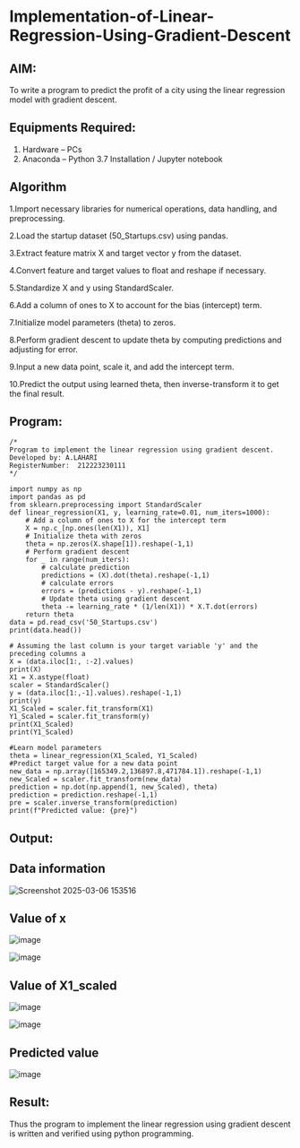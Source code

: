 # Implementation-of-Linear-Regression-Using-Gradient-Descent

## AIM:
To write a program to predict the profit of a city using the linear regression model with gradient descent.

## Equipments Required:
1. Hardware – PCs
2. Anaconda – Python 3.7 Installation / Jupyter notebook

## Algorithm

1.Import necessary libraries for numerical operations, data handling, and preprocessing.

2.Load the startup dataset (50_Startups.csv) using pandas.

3.Extract feature matrix X and target vector y from the dataset.

4.Convert feature and target values to float and reshape if necessary.

5.Standardize X and y using StandardScaler.

6.Add a column of ones to X to account for the bias (intercept) term.

7.Initialize model parameters (theta) to zeros.

8.Perform gradient descent to update theta by computing predictions and adjusting for error.

9.Input a new data point, scale it, and add the intercept term.

10.Predict the output using learned theta, then inverse-transform it to get the final result. 

## Program:
```
/*
Program to implement the linear regression using gradient descent.
Developed by: A.LAHARI
RegisterNumber:  212223230111
*/

import numpy as np
import pandas as pd
from sklearn.preprocessing import StandardScaler
def linear_regression(X1, y, learning_rate=0.01, num_iters=1000):
    # Add a column of ones to X for the intercept term
    X = np.c_[np.ones(len(X1)), X1]
    # Initialize theta with zeros
    theta = np.zeros(X.shape[1]).reshape(-1,1)
    # Perform gradient descent
    for _ in range(num_iters):
        # calculate prediction
        predictions = (X).dot(theta).reshape(-1,1)
        # calculate errors
        errors = (predictions - y).reshape(-1,1)
        # Update theta using gradient descent
        theta -= learning_rate * (1/len(X1)) * X.T.dot(errors)
    return theta
data = pd.read_csv('50_Startups.csv')
print(data.head())

# Assuming the last column is your target variable 'y' and the preceding columns a
X = (data.iloc[1:, :-2].values)
print(X)
X1 = X.astype(float)
scaler = StandardScaler()
y = (data.iloc[1:,-1].values).reshape(-1,1)
print(y)
X1_Scaled = scaler.fit_transform(X1)
Y1_Scaled = scaler.fit_transform(y)
print(X1_Scaled)
print(Y1_Scaled)

#Learn model parameters
theta = linear_regression(X1_Scaled, Y1_Scaled)
#Predict target value for a new data point
new_data = np.array([165349.2,136897.8,471784.1]).reshape(-1,1)
new_Scaled = scaler.fit_transform(new_data)
prediction = np.dot(np.append(1, new_Scaled), theta)
prediction = prediction.reshape(-1,1)
pre = scaler.inverse_transform(prediction)
print(f"Predicted value: {pre}")

```

## Output:
## Data information

![Screenshot 2025-03-06 153516](https://github.com/user-attachments/assets/05351daa-57bf-4569-ab17-a239b207723b)

## Value of x

![image](https://github.com/user-attachments/assets/abaf3965-a06a-470e-8f0e-cd26a6c5a58a)

![image](https://github.com/user-attachments/assets/b2862069-a35b-496e-b1bf-a57ba691dbde)

## Value of X1_scaled

![image](https://github.com/user-attachments/assets/e18b6862-5c6e-4286-a446-88d83bb695d6)

![image](https://github.com/user-attachments/assets/7fab1d0c-4706-4d7f-93ba-6668ed9fb188)

## Predicted value

![image](https://github.com/user-attachments/assets/26d25139-9f7c-4c70-9727-0a02988eb5c8)

## Result:
Thus the program to implement the linear regression using gradient descent is written and verified using python programming.
